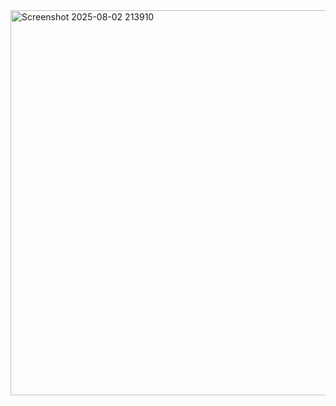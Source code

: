 <img width="679" height="616" alt="Screenshot 2025-08-02 213910" src="https://github.com/user-attachments/assets/122ef837-d568-449f-87b8-594b25cc3670" />
